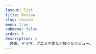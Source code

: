 ```yaml
---
layout: list
title: Review
slug: review
menu: true
submenu: false
order: 3
description: >
  映画、ドラマ、アニメや本など様々なリビュー。
---
```

